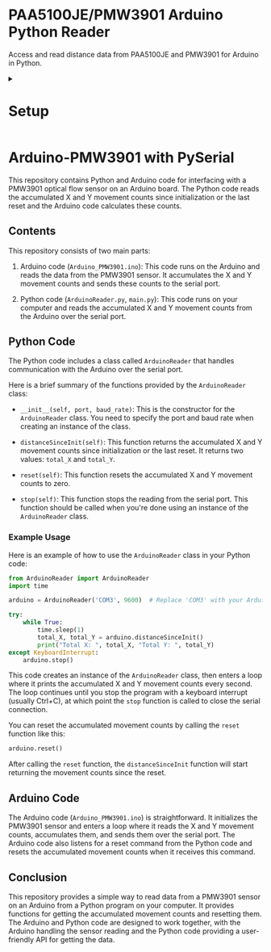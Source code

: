 # PAA5100JE/PMW3901 Arduino Python Reader
Access and read distance data from PAA5100JE and PMW3901 for Arduino in Python.


<details>
  <summary><h1>Setup</h1></summary>
  

This code is built on [Bitcraze's Arduino driver](https://github.com/bitcraze/Bitcraze_PMW3901), which is necessary for this project.

### Arduino Setup
1. Download the [Bitcraze's Arduino driver](https://github.com/bitcraze/Bitcraze_PMW3901)
2. Open the Arduino IDE.
3. ```Sketch > Include Library > Add .ZIP Library...``` and select your downloaded folder to install the driver as a library.
4. Open ```sketch.ino``` under the ```Arduino Code``` folder or paste the code into a new sketch.
5. Make sure to upload the code to the Arduino, wait for it to complete, then terminate it (I close out the IDE to be sure).

### Python Setup
5. Install __PySerial__ into your Python envornment using ```pip install pyserial```
6. Open the code under the ```Python Code``` folder.
7. Find which port your Arduino is under by running ```python -m serial.tools.list_ports``` or checking the select board dropdown on the Arduino IDE.
8. Replace your port number on line 5 in ```example.py```
9. Run the introductory code in ```example.py```

## Common Errors
**Could not open port 'COM_': PermissionError(13, 'Access is denied.', None, 5)**<br>
This is because you have a process already running at that port, whether it's the uploaded code on Arduino, or another instance of a Python environment. Close out the Arduino IDE and delete the Python terminal and rerun
</details>



# Arduino-PMW3901 with PySerial

This repository contains Python and Arduino code for interfacing with a PMW3901 optical flow sensor on an Arduino board. The Python code reads the accumulated X and Y movement counts since initialization or the last reset and the Arduino code calculates these counts.

## Contents

This repository consists of two main parts:

1. Arduino code (`Arduino_PMW3901.ino`): This code runs on the Arduino and reads the data from the PMW3901 sensor. It accumulates the X and Y movement counts and sends these counts to the serial port.

2. Python code (`ArduinoReader.py`, `main.py`): This code runs on your computer and reads the accumulated X and Y movement counts from the Arduino over the serial port.

## Python Code

The Python code includes a class called `ArduinoReader` that handles communication with the Arduino over the serial port.

Here is a brief summary of the functions provided by the `ArduinoReader` class:

- `__init__(self, port, baud_rate)`: This is the constructor for the `ArduinoReader` class. You need to specify the port and baud rate when creating an instance of the class.

- `distanceSinceInit(self)`: This function returns the accumulated X and Y movement counts since initialization or the last reset. It returns two values: `total_X` and `total_Y`.

- `reset(self)`: This function resets the accumulated X and Y movement counts to zero.

- `stop(self)`: This function stops the reading from the serial port. This function should be called when you're done using an instance of the `ArduinoReader` class.

### Example Usage

Here is an example of how to use the `ArduinoReader` class in your Python code:

```python
from ArduinoReader import ArduinoReader
import time

arduino = ArduinoReader('COM3', 9600)  # Replace 'COM3' with your Arduino's port

try:
    while True:
        time.sleep(1)
        total_X, total_Y = arduino.distanceSinceInit()
        print("Total X: ", total_X, "Total Y: ", total_Y)
except KeyboardInterrupt:
    arduino.stop()
```

This code creates an instance of the `ArduinoReader` class, then enters a loop where it prints the accumulated X and Y movement counts every second. The loop continues until you stop the program with a keyboard interrupt (usually Ctrl+C), at which point the `stop` function is called to close the serial connection.

You can reset the accumulated movement counts by calling the `reset` function like this:

```python
arduino.reset()
```

After calling the `reset` function, the `distanceSinceInit` function will start returning the movement counts since the reset.

## Arduino Code

The Arduino code (`Arduino_PMW3901.ino`) is straightforward. It initializes the PMW3901 sensor and enters a loop where it reads the X and Y movement counts, accumulates them, and sends them over the serial port. The Arduino code also listens for a reset command from the Python code and resets the accumulated movement counts when it receives this command.

## Conclusion

This repository provides a simple way to read data from a PMW3901 sensor on an Arduino from a Python program on your computer. It provides functions for getting the accumulated movement counts and resetting them. The Arduino and Python code are designed to work together, with the Arduino handling the sensor reading and the Python code providing a user-friendly API for getting the data.
